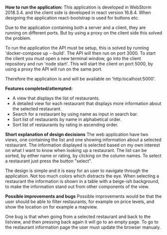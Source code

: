 **How to run the application:**
This application is developed in WebStorm 2018.3.4. and the client
side is developed in react version 16.8.4. When designing the 
application react-bootstrap is used for buttons etc. 

Due to the application containing both a server and a client,
they are running on different ports. But by using a proxy on the 
client side this solved the problem. 

To run the application the API must be setup, this is solved by 
running 'docker-compose up --build'. The API will then run on port 
3000. To start the client you must open a new terminal window, 
go into the client repository and run 'node start'.
This will start the client on port 5000, by using a proxy the API 
will run on the same port. 

Therefore the application is and will be available on 
'http:localhost:5000'.

**Features completed/attempted:**
- A view that displays the list of restaurants.
- A detailed view for each restaurant that displays more information 
about the selected restaurant.
- Search for a restaurant by using name as input in search bar.
- Sort list of restaurants by name in alphabetical order.
- Sort list of restaurants by rating in ascending order. 

**Short explanation of design decisions**
The web application have two views, one containing the list and one 
showing information about a selected restaurant. The information 
displayed is selected based on my own interest on what I want to 
know when looking up a restaurant. The list can be sorted, by either 
name or rating, by clicking on the column names. To select a 
restaurant just press the button "select".

The design is simple and it is easy for an user to navigate through
the application. Not too much colors which distracts the eye. 
When selecting a restaurant the information is shown in a table 
with a beige-ish background, to make the information stand out 
from other components of the view. 

**Possible improvements and bugs**
Possible improvements would be that the user should be able to
filter restaurants, for example on price levels, and show the 
location on for example a mapview. 

One bug is that when going from a selected restaurant and back to 
the listview, and then pressing back again it will go to an empty page. 
To go to the restaurant information page the user must update the browser manualy. 
